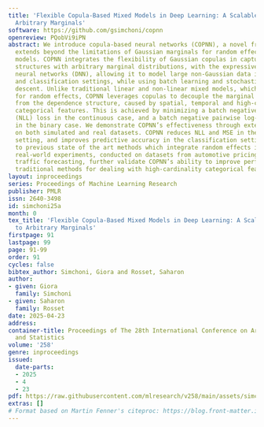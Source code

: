 ```yaml
---
title: 'Flexible Copula-Based Mixed Models in Deep Learning: A Scalable Approach to
  Arbitrary Marginals'
software: https://github.com/gsimchoni/copnn
openreview: PQobVi9iPN
abstract: We introduce copula-based neural networks (COPNN), a novel framework that
  extends beyond the limitations of Gaussian marginals for random effects in mixed
  models. COPNN integrates the flexibility of Gaussian copulas in capturing rich dependence
  structures with arbitrary marginal distributions, with the expressive power of deep
  neural networks (DNN), allowing it to model large non-Gaussian data in both regression
  and classification settings, while using batch learning and stochastic gradient
  descent. Unlike traditional linear and non-linear mixed models, which assume Gaussianity
  for random effects, COPNN leverages copulas to decouple the marginal distribution
  from the dependence structure, caused by spatial, temporal and high-cardinality
  categorical features. This is achieved by minimizing a batch negative log-likelihood
  (NLL) loss in the continuous case, and a batch negative pairwise log-likelihood
  in the binary case. We demonstrate COPNN’s effectiveness through extensive experiments
  on both simulated and real datasets. COPNN reduces NLL and MSE in the regression
  setting, and improves predictive accuracy in the classification setting, compared
  to previous state of the art methods which integrate random effects into DNN. Our
  real-world experiments, conducted on datasets from automotive pricing and retail
  traffic forecasting, further validate COPNN’s ability to improve performance over
  traditional methods for dealing with high-cardinality categorical features.
layout: inproceedings
series: Proceedings of Machine Learning Research
publisher: PMLR
issn: 2640-3498
id: simchoni25a
month: 0
tex_title: 'Flexible Copula-Based Mixed Models in Deep Learning: A Scalable Approach
  to Arbitrary Marginals'
firstpage: 91
lastpage: 99
page: 91-99
order: 91
cycles: false
bibtex_author: Simchoni, Giora and Rosset, Saharon
author:
- given: Giora
  family: Simchoni
- given: Saharon
  family: Rosset
date: 2025-04-23
address:
container-title: Proceedings of The 28th International Conference on Artificial Intelligence
  and Statistics
volume: '258'
genre: inproceedings
issued:
  date-parts:
  - 2025
  - 4
  - 23
pdf: https://raw.githubusercontent.com/mlresearch/v258/main/assets/simchoni25a/simchoni25a.pdf
extras: []
# Format based on Martin Fenner's citeproc: https://blog.front-matter.io/posts/citeproc-yaml-for-bibliographies/
---
```

